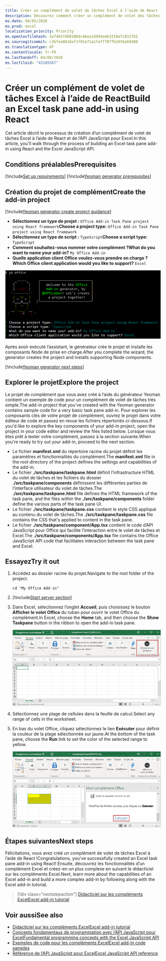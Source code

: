 ```yaml
---
title: Créer un complément de volet de tâches Excel à l’aide de React
description: Découvrez comment créer un complément de volet des tâches Excel simple à l’aide de l’API JavaScript et de React pour Office.
ms.date: 04/03/2020
ms.prod: excel
localization_priority: Priority
ms.openlocfilehash: 5a7401fd68100dc4bea1d094a4b1510a7c031f61
ms.sourcegitcommit: c3bfea0818af1f01e71a1feff707fb2456a69488
ms.translationtype: HT
ms.contentlocale: fr-FR
ms.lasthandoff: 04/08/2020
ms.locfileid: "43185567"
---
```

# <a name="build-an-excel-task-pane-add-in-using-react"></a><span data-ttu-id="caca7-103">Créer un complément de volet de tâches Excel à l’aide de React</span><span class="sxs-lookup"><span data-stu-id="caca7-103">Build an Excel task pane add-in using React</span></span>

<span data-ttu-id="caca7-104">Cet article décrit le processus de création d’un complément de volet de tâches Excel à l’aide de React et de l’API JavaScript pour Excel.</span><span class="sxs-lookup"><span data-stu-id="caca7-104">In this article, you'll walk through the process of building an Excel task pane add-in using React and the Excel JavaScript API.</span></span>

## <a name="prerequisites"></a><span data-ttu-id="caca7-105">Conditions préalables</span><span class="sxs-lookup"><span data-stu-id="caca7-105">Prerequisites</span></span>

[!include[Set up requirements](../includes/set-up-dev-environment-beforehand.md)]
[!include[Yeoman generator prerequisites](../includes/quickstart-yo-prerequisites.md)]

## <a name="create-the-add-in-project"></a><span data-ttu-id="caca7-106">Création du projet de complément</span><span class="sxs-lookup"><span data-stu-id="caca7-106">Create the add-in project</span></span>

[!include[Yeoman generator create project guidance](../includes/yo-office-command-guidance.md)]

- <span data-ttu-id="caca7-107">**Sélectionnez un type de projet :** `Office Add-in Task Pane project using React framework`</span><span class="sxs-lookup"><span data-stu-id="caca7-107">**Choose a project type:** `Office Add-in Task Pane project using React framework`</span></span>
- <span data-ttu-id="caca7-108">**Sélectionnez un type de script :** `TypeScript`</span><span class="sxs-lookup"><span data-stu-id="caca7-108">**Choose a script type:** `TypeScript`</span></span>
- <span data-ttu-id="caca7-109">**Comment souhaitez-vous nommer votre complément ?**</span><span class="sxs-lookup"><span data-stu-id="caca7-109">**What do you want to name your add-in?**</span></span> `My Office Add-in`
- <span data-ttu-id="caca7-110">**Quelle application client Office voulez-vous prendre en charge ?**</span><span class="sxs-lookup"><span data-stu-id="caca7-110">**Which Office client application would you like to support?**</span></span> `Excel`

![Générateur Yeoman](../images/yo-office-excel-react-2.png)

<span data-ttu-id="caca7-112">Après avoir exécuté l’assistant, le générateur crée le projet et installe les composants Node de prise en charge.</span><span class="sxs-lookup"><span data-stu-id="caca7-112">After you complete the wizard, the generator creates the project and installs supporting Node components.</span></span>

[!include[Yeoman generator next steps](../includes/yo-office-next-steps.md)]

## <a name="explore-the-project"></a><span data-ttu-id="caca7-113">Explorer le projet</span><span class="sxs-lookup"><span data-stu-id="caca7-113">Explore the project</span></span>

<span data-ttu-id="caca7-114">Le projet de complément que vous avez créé à l’aide du générateur Yeoman contient un exemple de code pour un complément de volet de tâches très simple.</span><span class="sxs-lookup"><span data-stu-id="caca7-114">The add-in project that you've created with the Yeoman generator contains sample code for a very basic task pane add-in.</span></span> <span data-ttu-id="caca7-115">Pour explorer les composants clés de votre projet de complément, ouvrez le projet dans votre éditeur de code et passez en revue les fichiers répertoriés ci-dessous.</span><span class="sxs-lookup"><span data-stu-id="caca7-115">If you'd like to explore the key components of your add-in project, open the project in your code editor and review the files listed below.</span></span> <span data-ttu-id="caca7-116">Lorsque vous êtes prêt à tester votre complément, passez à la section suivante.</span><span class="sxs-lookup"><span data-stu-id="caca7-116">When you're ready to try out your add-in, proceed to the next section.</span></span>

- <span data-ttu-id="caca7-117">Le fichier **manifest.xml** du répertoire racine du projet définit les paramètres et fonctionnalités du complément.</span><span class="sxs-lookup"><span data-stu-id="caca7-117">The **manifest.xml** file in the root directory of the project defines the settings and capabilities of the add-in.</span></span>
- <span data-ttu-id="caca7-118">Le fichier **./src/taskpane/taskpane.html** définit l’infrastructure HTML du volet de tâches et les fichiers du dossier **./src/taskpane/components** définissent les différentes parties de l’interface utilisateur du volet de tâches.</span><span class="sxs-lookup"><span data-stu-id="caca7-118">The **./src/taskpane/taskpane.html** file defines the HTML framework of the task pane, and the files within the **./src/taskpane/components** folder define the various parts of the task pane UI.</span></span>
- <span data-ttu-id="caca7-119">Le fichier **./src/taskpane/taskpane.css** contient le style CSS appliqué au contenu du volet de tâches.</span><span class="sxs-lookup"><span data-stu-id="caca7-119">The **./src/taskpane/taskpane.css** file contains the CSS that's applied to content in the task pane.</span></span>
- <span data-ttu-id="caca7-120">Le fichier **./src/taskpane/component/App.tsx** contient le code d’API JavaScript pour Office qui facilite l’interaction entre le volet de tâches et Excel.</span><span class="sxs-lookup"><span data-stu-id="caca7-120">The **./src/taskpane/components/App.tsx** file contains the Office JavaScript API code that facilitates interaction between the task pane and Excel.</span></span>

## <a name="try-it-out"></a><span data-ttu-id="caca7-121">Essayez</span><span class="sxs-lookup"><span data-stu-id="caca7-121">Try it out</span></span>

1. <span data-ttu-id="caca7-122">Accédez au dossier racine du projet.</span><span class="sxs-lookup"><span data-stu-id="caca7-122">Navigate to the root folder of the project.</span></span>

    ```command&nbsp;line
    cd "My Office Add-in"
    ```

2. [!include[Start server section](../includes/quickstart-yo-start-server-excel.md)] 

3. <span data-ttu-id="caca7-123">Dans Excel, sélectionnez l’onglet **Accueil**, puis choisissez le bouton **Afficher le volet Office** du ruban pour ouvrir le volet Office du complément.</span><span class="sxs-lookup"><span data-stu-id="caca7-123">In Excel, choose the **Home** tab, and then choose the **Show Taskpane** button in the ribbon to open the add-in task pane.</span></span>

    ![Bouton Complément Excel](../images/excel-quickstart-addin-3b.png)

4. <span data-ttu-id="caca7-125">Sélectionnez une plage de cellules dans la feuille de calcul.</span><span class="sxs-lookup"><span data-stu-id="caca7-125">Select any range of cells in the worksheet.</span></span>

5. <span data-ttu-id="caca7-126">En bas du volet Office, cliquez sélectionnez le lien **Exécuter** pour définir la couleur de la plage sélectionnée sur jaune.</span><span class="sxs-lookup"><span data-stu-id="caca7-126">At the bottom of the task pane, choose the **Run** link to set the color of the selected range to yellow.</span></span>

    ![Complément Excel](../images/excel-quickstart-addin-3c.png)

## <a name="next-steps"></a><span data-ttu-id="caca7-128">Étapes suivantes</span><span class="sxs-lookup"><span data-stu-id="caca7-128">Next steps</span></span>

<span data-ttu-id="caca7-129">Félicitations, vous avez créé un complément de volet de tâches Excel à l’aide de React !</span><span class="sxs-lookup"><span data-stu-id="caca7-129">Congratulations, you've successfully created an Excel task pane add-in using React!</span></span> <span data-ttu-id="caca7-130">Ensuite, découvrez les fonctionnalités d’un complément Excel et créez-en un plus complexe en suivant le didacticiel sur les compléments Excel.</span><span class="sxs-lookup"><span data-stu-id="caca7-130">Next, learn more about the capabilities of an Excel add-in and build a more complex add-in by following along with the Excel add-in tutorial.</span></span>

> [!div class="nextstepaction"]
> [<span data-ttu-id="caca7-131">Didacticiel sur les compléments Excel</span><span class="sxs-lookup"><span data-stu-id="caca7-131">Excel add-in tutorial</span></span>](../tutorials/excel-tutorial.md)

## <a name="see-also"></a><span data-ttu-id="caca7-132">Voir aussi</span><span class="sxs-lookup"><span data-stu-id="caca7-132">See also</span></span>

* [<span data-ttu-id="caca7-133">Didacticiel sur les compléments Excel</span><span class="sxs-lookup"><span data-stu-id="caca7-133">Excel add-in tutorial</span></span>](../tutorials/excel-tutorial-create-table.md)
* [<span data-ttu-id="caca7-134">Concepts fondamentaux de programmation avec l’API JavaScript pour Excel</span><span class="sxs-lookup"><span data-stu-id="caca7-134">Fundamental programming concepts with the Excel JavaScript API</span></span>](../excel/excel-add-ins-core-concepts.md)
* [<span data-ttu-id="caca7-135">Exemples de code pour les compléments Excel</span><span class="sxs-lookup"><span data-stu-id="caca7-135">Excel add-in code samples</span></span>](https://developer.microsoft.com/office/gallery/?filterBy=Samples,Excel)
* [<span data-ttu-id="caca7-136">Référence de l’API JavaScript pour Excel</span><span class="sxs-lookup"><span data-stu-id="caca7-136">Excel JavaScript API reference</span></span>](../reference/overview/excel-add-ins-reference-overview.md)
